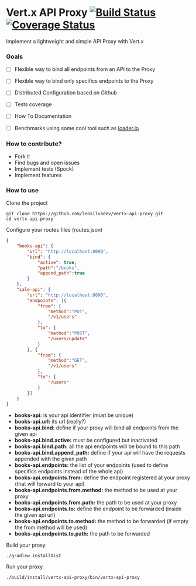 # Vert.x API Proxy [![Build Status](https://travis-ci.org/leosilvadev/vertx-api-proxy.svg?branch=master)](https://travis-ci.org/leosilvadev/vertx-api-proxy) [![Coverage Status](https://coveralls.io/repos/github/leosilvadev/vertx-api-proxy/badge.svg?branch=master)](https://coveralls.io/github/leosilvadev/vertx-api-proxy?branch=master)
Implement a lightweight and simple API Proxy with Vert.x

### Goals
- [ ] Flexible way to bind all endpoints from an API to the Proxy
- [ ] Flexible way to bind only specifics endpoints to the Proxy
- [ ] Distributed Configuration based on Github
- [ ] Tests coverage
- [ ] How To Documentation
- [ ] Benchmarks using some cool tool such as [loader.io](http://loader.io)


### How to contribute?
- Fork it
- Find bugs and open issues
- Implement tests (Spock)
- Implement features


### How to use

Clone the project
```
git clone https://github.com/leosilvadev/vertx-api-proxy.git
cd vertx-api-proxy
```

Configure your routes files (routes.json)
```json
{
	"books-api": {
		"url": "http://localhost:8090",
		"bind": {
			"active": true,
			"path":"/books",
			"append_path":true
		}
	},
	"sale-api": {
		"url": "http://localhost:8090",
		"endpoints": [{
			"from": {
				"method":"PUT",
				"/v1/users"
			},
			"to": {
				"method":"POST",
				"/users/update"
			}
		}, {
			"from": {
				"method":"GET",
				"/v1/users"
			},
			"to": {
				"/users"
			}
		}]
	}
}
```
- **books-api:** is your api identifier (must be unique)
- **books-api.url:** its url (really?)
- **books-api.bind:** define if your proxy will bind all endpoints from the given api
- **books-api.bind.active:** must be configured but inactivated
- **books-api.bind.path:** all the api endpoints will be bound to this path
- **books-api.bind.append_path:** define if your api will have the requests appended with the given path
- **books-api.endpoints:** the list of your endpoints (used to define specifics endpoints instead of the whole api)
- **books-api.endpoints.from:** define the endpoint registered at your proxy (that will forward to your api)
- **books-api.endpoints.from.method:** the method to be used at your proxy
- **books-api.endpoints.from.path:** the path to be used at your proxy
- **books-api.endpoints.to:** define the endpoint to be forwarded (inside the given api url)
- **books-api.endpoints.to.method:** the method to be forwarded (if empty the from.method will be used)
- **books-api.endpoints.to.path:** the path to be forwarded

Build your proxy
```
./gradlew installDist
```

Run your proxy
```
./build/install/vertx-api-proxy/bin/vertx-api-proxy
```
